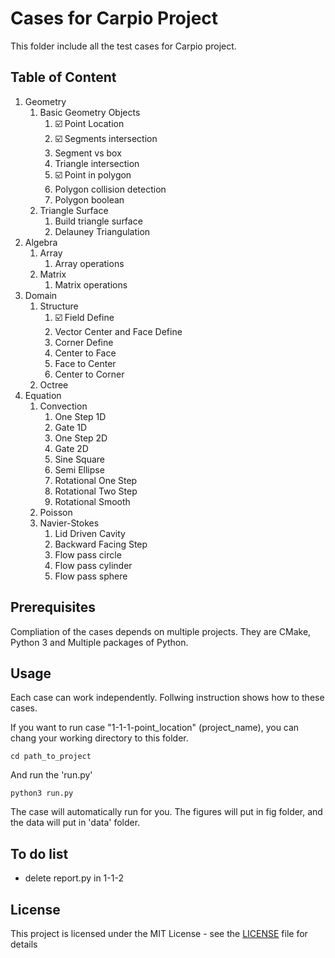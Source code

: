 # Cases for Carpio Project

This folder include all the test cases for Carpio project.

## Table of Content

1. Geometry
   1. Basic Geometry Objects
      1. :ballot_box_with_check: Point Location 
      2. :ballot_box_with_check: Segments intersection
      3. Segment vs box
      4. Triangle intersection
      5. :ballot_box_with_check: Point in polygon
      6. Polygon collision detection
      7. Polygon boolean
   2. Triangle Surface
      1. Build triangle surface
      2. Delauney Triangulation
2. Algebra
   1. Array
      1. Array operations
   2. Matrix
      1. Matrix operations
3. Domain
   1. Structure
      1. :ballot_box_with_check: Field Define
      2. Vector Center and Face Define
      3. Corner Define
      4. Center to Face
      5. Face to Center
      6. Center to Corner
   2. Octree
3. Equation
   1. Convection
      1. One Step 1D
      2. Gate 1D
      3. One Step 2D
      4. Gate 2D
      5. Sine Square
      6. Semi Ellipse
      7. Rotational One Step
      8. Rotational Two Step
      9. Rotational Smooth
   2. Poisson
   3. Navier-Stokes
      1. Lid Driven Cavity
      2. Backward Facing Step
      3. Flow pass circle
      4. Flow pass cylinder
      5. Flow pass sphere


## Prerequisites

Compliation of the cases depends on multiple projects. They are CMake, Python 3 and Multiple packages of Python.


## Usage

Each case can work independently. Follwing instruction shows how to these cases.

If you want to run case "1-1-1-point_location" (project_name), you can chang your working directory to this folder.

```
cd path_to_project
```

And run the 'run.py'

```
python3 run.py
```

The case will automatically run for you. The figures will put in fig folder, and the data will put in 'data' folder.

## To do list

- delete report.py in 1-1-2

## License

This project is licensed under the MIT License - see the [LICENSE](../LICENSE) file for details
